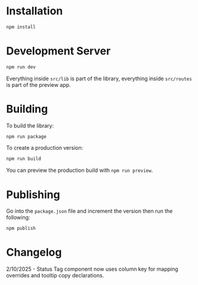 # Installation

```bash
npm install
```

# Development Server

```bash
npm run dev
```

Everything inside `src/lib` is part of the library, everything inside `src/routes` is part of the preview app.

# Building

To build the library:

```bash
npm run package
```

To create a production version:

```bash
npm run build
```

You can preview the production build with `npm run preview`.

# Publishing

Go into the `package.json` file and increment the version then run the following:

```bash
npm publish
```

# Changelog

2/10/2025 - Status Tag component now uses column key for mapping overrides and tooltip copy declarations.